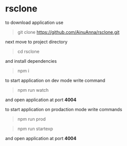 # rsclone

to download application use

> git clone https://github.com/AinuAnna/rsclone.git

next move to project directory

> cd rsclone

and install dependencies

> npm i

to start application on dev mode write command

> npm run watch

and open application at port **4004**

to start application on prodaction mode write commands

> npm run prod

> npm run startexp

and open application at port **4004**
